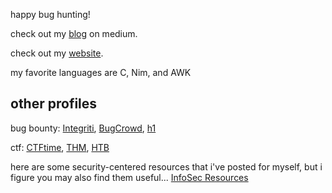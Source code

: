 happy bug hunting! 

check out my [blog](https://medium.com/@z3r0syf3r) on medium.

check out my [website](https://z3r0syf3r.com).

my favorite languages are C, Nim, and AWK 

other profiles
---
bug bounty: [Integriti](https://app.intigriti.com/researcher/profile/z3r0syf3r), [BugCrowd](https://bugcrowd.com/z3r0syf3r), [h1](https://hackerone.com/z3r0syf3r)

ctf: [CTFtime](https://ctftime.org/user/192457), [THM](https://tryhackme.com/p/z3r0syf3r), [HTB](https://app.hackthebox.com/users/1929154)

here are some security-centered resources that i've posted for myself, but i figure you may also find them useful... 
[InfoSec Resources](https://github.com/dante0x5f/info_sec_resources)

